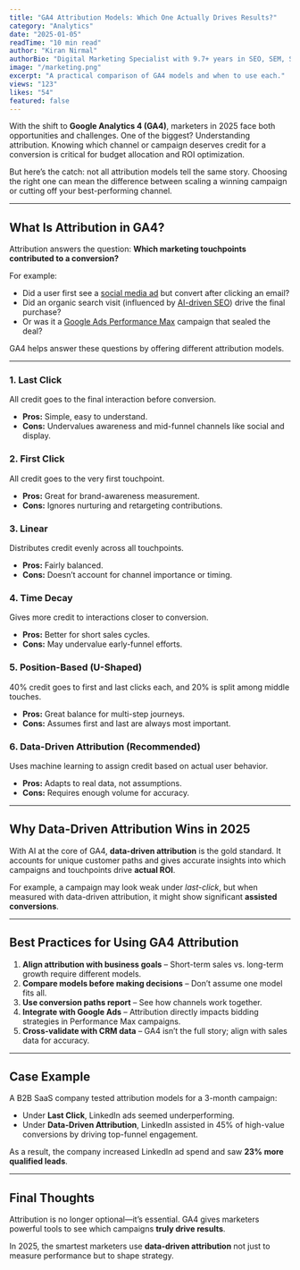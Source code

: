 ```yaml
---
title: "GA4 Attribution Models: Which One Actually Drives Results?"
category: "Analytics"
date: "2025-01-05"
readTime: "10 min read"
author: "Kiran Nirmal"
authorBio: "Digital Marketing Specialist with 9.7+ years in SEO, SEM, SMM, and Analytics."
image: "/marketing.png"
excerpt: "A practical comparison of GA4 models and when to use each."
views: "123"
likes: "54"
featured: false
---
```


With the shift to **Google Analytics 4 (GA4)**, marketers in 2025 face both opportunities and challenges. One of the biggest? Understanding attribution. Knowing which channel or campaign deserves credit for a conversion is critical for budget allocation and ROI optimization.  

But here’s the catch: not all attribution models tell the same story. Choosing the right one can mean the difference between scaling a winning campaign or cutting off your best-performing channel.

---

## What Is Attribution in GA4?

Attribution answers the question: **Which marketing touchpoints contributed to a conversion?**  

For example:  
- Did a user first see a [social media ad](./blog/social-media-roi-2025) but convert after clicking an email?  
- Did an organic search visit (influenced by [AI-driven SEO](./blog/future-of-seo-ai-driven-content)) drive the final purchase?  
- Or was it a [Google Ads Performance Max](./blog/google-ads-performance-max-guide) campaign that sealed the deal?  

GA4 helps answer these questions by offering different attribution models.

---

### 1. Last Click
All credit goes to the final interaction before conversion.  
- **Pros:** Simple, easy to understand.  
- **Cons:** Undervalues awareness and mid-funnel channels like social and display.  

### 2. First Click
All credit goes to the very first touchpoint.  
- **Pros:** Great for brand-awareness measurement.  
- **Cons:** Ignores nurturing and retargeting contributions.  

### 3. Linear
Distributes credit evenly across all touchpoints.  
- **Pros:** Fairly balanced.  
- **Cons:** Doesn’t account for channel importance or timing.  

### 4. Time Decay
Gives more credit to interactions closer to conversion.  
- **Pros:** Better for short sales cycles.  
- **Cons:** May undervalue early-funnel efforts.  

### 5. Position-Based (U-Shaped)
40% credit goes to first and last clicks each, and 20% is split among middle touches.  
- **Pros:** Great balance for multi-step journeys.  
- **Cons:** Assumes first and last are always most important.  

### 6. Data-Driven Attribution (Recommended)
Uses machine learning to assign credit based on actual user behavior.  
- **Pros:** Adapts to real data, not assumptions.  
- **Cons:** Requires enough volume for accuracy.  

---

## Why Data-Driven Attribution Wins in 2025

With AI at the core of GA4, **data-driven attribution** is the gold standard. It accounts for unique customer paths and gives accurate insights into which campaigns and touchpoints drive **actual ROI**.  

For example, a campaign may look weak under *last-click*, but when measured with data-driven attribution, it might show significant **assisted conversions**.

---

## Best Practices for Using GA4 Attribution

1. **Align attribution with business goals** – Short-term sales vs. long-term growth require different models.  
2. **Compare models before making decisions** – Don’t assume one model fits all.  
3. **Use conversion paths report** – See how channels work together.  
4. **Integrate with Google Ads** – Attribution directly impacts bidding strategies in Performance Max campaigns.
5. **Cross-validate with CRM data** – GA4 isn’t the full story; align with sales data for accuracy.  

---

## Case Example

A B2B SaaS company tested attribution models for a 3-month campaign:  
- Under **Last Click**, LinkedIn ads seemed underperforming.  
- Under **Data-Driven Attribution**, LinkedIn assisted in 45% of high-value conversions by driving top-funnel engagement.  

As a result, the company increased LinkedIn ad spend and saw **23% more qualified leads**.

---

## Final Thoughts

Attribution is no longer optional—it’s essential. GA4 gives marketers powerful tools to see which campaigns **truly drive results**.  

In 2025, the smartest marketers use **data-driven attribution** not just to measure performance but to shape strategy.
